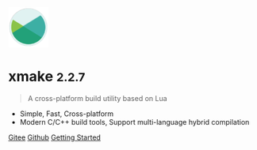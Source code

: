 <img src="/assets/img/logo.svg" width="16%" />

# xmake <small>2.2.7</small>

> A cross-platform build utility based on Lua

- Simple, Fast, Cross-platform 
- Modern C/C++ build tools, Support multi-language hybrid compilation

[Gitee](https://gitee.com/tboox/xmake/)
[Github](https://github.com/xmake-io/xmake/)
[Getting Started](/getting_started)

